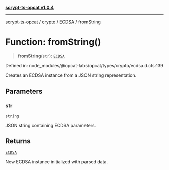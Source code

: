 [**scrypt-ts-opcat v1.0.4**](../../../../../README.md)

***

[scrypt-ts-opcat](../../../../../README.md) / [crypto](../../../README.md) / [ECDSA](../README.md) / fromString

# Function: fromString()

> **fromString**(`str`): [`ECDSA`](../../../classes/ECDSA.md)

Defined in: node\_modules/@opcat-labs/opcat/types/crypto/ecdsa.d.cts:139

Creates an ECDSA instance from a JSON string representation.

## Parameters

### str

`string`

JSON string containing ECDSA parameters.

## Returns

[`ECDSA`](../../../classes/ECDSA.md)

New ECDSA instance initialized with parsed data.
